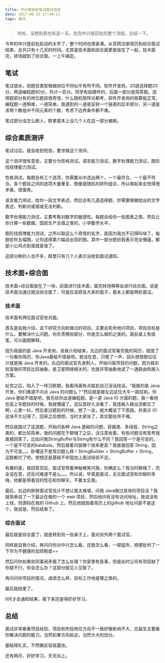 ```yaml
---
title: 中兴提前批笔试面试总结
date: 2017-06-23 17:44:11
tags: 面试
---
```


> 哈哈，没想到我也有这一天。走完中兴提前批的整个流程，总结一下。

今年的中兴提前批启动的太早了，整个时间也很紧凑。从官网注册简历到综合面试结束，总共只有十几天的时间。尤其是技术面和综合面更是放在了一起，技术面完，转场就到了综合面，一上午搞定。

<!-- more -->

## 笔试

笔试很水，但题目类型根据岗位不同似乎有所不同。软件开发岗，20道选择题20分，两道编程题80分，共计一百分。同学有投硬件的，后面一部分是简答题。选择题部分有的岗位题目很奇怪，什么随机矩阵论都考，软件开发岗的倒算挺正常。编程题一道稍难，一道简单。我遇到的一道是反转一个链表的后半部分，另一道是求两个数组中不同元素的个数，考虑下边界条件都不难。

笔试部分没怎么刷人，群里基本上没几个人在这一部分被刷。

## 综合素质测评

笔试过后，就会收到短信，要求做这个测评。

这个测评很有意思，主要分为性格测试，语言能力测试，数字处理能力测试，图形找规律能力测试。

性格测试，每题会有三个选项，你需要从中选出两个，一个最符合，一个最不符合。各个题目之间的选项大量重复，倒像是随机的排列组合，所以做起来会觉得很矛盾，很蛋疼。

语言能力测试，给你一段文字表述，然后会有几道选择题，你需要根据给出的文字表述，判断对或错或无法判断。

数字处理能力测试，主要考察对数字的敏感性。每题会给你一些图表之类，然后让你计算一些数据，国民生产总值之类的，小学数学水平。

图形找规律能力测试，之所以取这么个奇怪的名字，是因为我也不记得叫啥了。每题给你五幅图，让你选择第六幅会出现的图。其中一部分题目我表示完全懵逼，都是小公鸡点到谁就是谁了。

这部分刷的人也不多，群里只有几个人表示没收到面试通知。

## 技术面+综合面

技术面+综合面放在了一块，前面进行技术面，面完转场稍等会进行综合面。说是技术面没通过就没综合面了，可是应该顾及大家的面子，基本上都是两轮面试。

### 技术面

技术面有两位面试官坐对面。

首先是自我介绍，说下研究方向和做过的项目。主要会死命地问项目，项目目标是什么，要解决什么问题，你负责哪些部分，你是怎么做的之类的。面前桌上有纸笔，可以画图解释。

因为我报的是 Java 开发岗，自我介绍结束，左边的面试官看完我的简历，就提了一句看你简历，你Java基础不错是吧。我没在意，只嗯了一声，回头想想那位估计就是搞 Java 开发的。右边的面试官先发制人，开始问我项目的问题，因为我实验室做的项目比较抽象，是卫星网络相关的，也就非常抽象地说了一通路由和接入方案。

扯完之后，陷入了一阵沉默期，我看场面有点尴尬自己没话找话。“我报的是 Java 开发，你们难道不问点 Java 的问题么？”然后就是被左边这位大牛一路狂削。你 Java 基础不错是吧，我先给你出道编程题。是一道 Java IO 方面的题，我一看他在纸上写题目的时候，我就懵逼了。这玩意好久没看了，我连输入输出流都忘了啊，心里一抖，然后拿过题目的时候，想了一会，就大概说了下思路，并表示 IO 这块不大记得了。回来之后想想，当时太紧张了，其实题目并不难。

然后就跳过了这道题，开始问各种 Java 基础的问题，容器类、多线程、String之类的，都比较简单。我的问题在于聊嗨了之后，没注意收着，有些问题没有思考就直接回答了。比如问我StringBuffer与String有什么不同？我回答一个是可变的，一个是不可变的balabala，然后接着问我哪个效率更高？我直接回答 String，因为不可变。。。卧槽这不是常识题么摔！StringBuilder > StringBuffer > String，这题都烂了吧。想想还是基础不牢固加上面试经验不足。

有趣的是，我回答完后，面试官带着神秘微笑问我，你确定么？我当时聊嗨了，完全没在意，还反问难道不是么。。。所以说，毕竟是面试，无论面试官和你聊的多嗨，他都是带着目的性在和你聊天，不要太忘我。

最后，右边的胖胖面试官估计不想让我太难堪，问我 Java做过具体的项目没？我就简单说了一下最近在做的一个 web 项目，然后他问有没有访问地址，我说没有上线，但源码在我的 Github 上。然后他就指着简历上的github 地址问是不是这个，我说是，然后结束了。

### 综合面试

最后就是综合面了，就是转到另一张桌子上，面对另外两个面试官。

同样是自我介绍，再问问你对中兴怎么看，还能怎么看，一顿猛吹，顺便批判了一下华为不健康的加班制度==

然后问你如果和同事闹矛盾了怎么处理？你家里有急事，但是此时公司有项目缺了你就不行，你会怎么办？这部分就见人见智了。

再问问你项目的情况，成绩怎么样，目标工作地是哪之类的。

最后就结束了。

9月才会通知结果，接下来还是得好好学习。

## 总结

面试非常看重项目经验，项目和所投岗位方向不一致好像影响不大，应届生主要看你解决问题的能力。当然如果方向贴近，当然大大的加分。

基础得扎实，不然确实容易露怯。

还有两月，好好学习，天天向上。